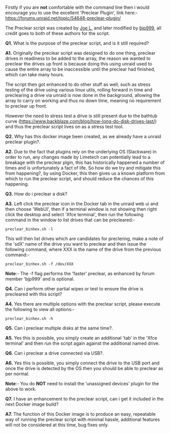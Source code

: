 Firstly if you are **not** comfortable with the command line then i would encourage you to use the excellent 'Preclear Plugin', link here:- 
https://forums.unraid.net/topic/54648-preclear-plugin/

The Preclear script was created by [Joe L.](https://forums.unraid.net/topic/2732-preclear_disksh-a-new-utility-to-burn-in-and-pre-clear-disks-for-quick-add/) and later modified by [bjp999](https://forums.unraid.net/topic/30921-unofficial-faster-preclear/), all credit goes to both of these authors for the script.

**Q1.** What is the purpose of the preclear script, and is it still required?

**A1.** Originally the preclear script was designed to do one thing, preclear drives in readiness to be added to the array, the reason we wanted to preclear the drives up front is because doing this using unraid used to cause the entire array to be inaccessible until the preclear had finished, which can take many hours.

The script then got enhanced to do other stuff as well, such as stress testing of the drive using various linux utils, rolling forward in time and preclearing a drive via unraid is now done in the background, allowing the array to carry on working and thus no down time, meaning no requirement to preclear up front.

However the need to stress test a drive is still present due to the bathtub curve (https://www.backblaze.com/blog/how-long-do-disk-drives-last/) and thus the preclear script lives on as a stress test tool.

**Q2.** Why has this docker image been created, as we already have a unraid preclear plugin?.

**A2.** Due to the fact that plugins rely on the underlying OS (Slackware) in order to run, any changes made by Limetech can potentially lead to a breakage with the preclear plgin, this has historically happened a number of times and is unfortunately a fact of life. So how do we try and mitigate this from happening?, by using Docker, this then gives us a known platform from which to run the preclear script, and should reduce the chances of this happening.

**Q3.** How do i preclear a disk?

**A3.** Left click the preclear icon in the Docker tab in the unraid web ui and then choose 'WebUI', then if a terminal window is not showing then right click the desktop and select 'Xfce terminal', then run the following command in the window to list drives that can be precleared:-

```preclear_binhex.sh -l```

This will then list drives which are candidates for preclering, make a note of the 'sdX' name of the drive you want to preclear and then issue the following command, where XXX is the name of the drive from the previous command:-

```preclear_binhex.sh -f /dev/XXX```

**Note**:- The -f flag performs the 'faster' preclear, as enhanced by forum member 'bjp999' and is optional.

**Q4.** Can i perform other partial wipes or test to ensure the drive is precleared with this script?

**A4.** Yes there are multiple options with the preclear script, please execute the following to view all options:-

```preclear_binhex.sh -h``` 

**Q5.** Can i preclear multiple disks at the same time?.

**A5.** Yes this is possible, you simply create an additional 'tab' in the 'Xfce terminal' and then run the script again against the additional named drive.

**Q6.** Can i preclear a drive connected via USB?.

**A6.** Yes this is possible, you simply connect the drive to the USB port and once the drive is detected by the OS then you should be able to preclear as per normal.

**Note**:- You do **NOT** need to install the 'unassigned devices' plugin for the above to work.

**Q7.** I have an enhancement to the preclear script, can i get it included in the next Docker image build?

**A7.** The function of this Docker image is to produce an easy, repeatable way of running the preclear script with minimal hassle, additional features will not be considered at this time, bug fixes only.

